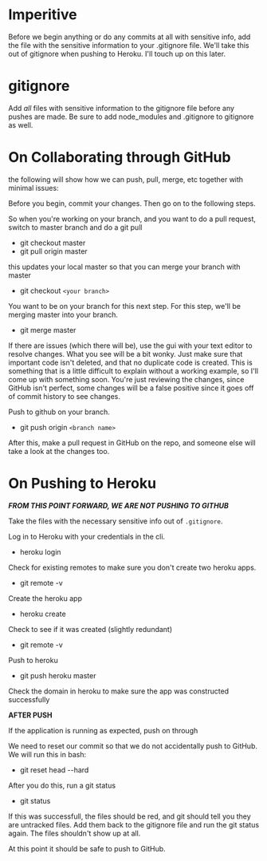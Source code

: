 # **Imperitive**

Before we begin anything or do any commits at all with sensitive info, add the file with the sensitive information to your .gitignore file. We'll take this out of gitignore when pushing to Heroku. I'll touch up on this later.

# **gitignore**

Add *all* files with sensitive information to the gitignore file before any pushes are made. Be sure to add node_modules and .gitignore to gitignore as well.

# **On Collaborating through GitHub**

the following will show how we can push, pull, merge, etc together with minimal issues: 

Before you begin, commit your changes. Then go on to the following steps.

So when you're working on your branch, and you want to do a pull request, switch to master branch and do a git pull

* git checkout master
* git pull origin master

this updates your local master so that you can merge your branch with master

* git checkout `<your branch>`

You want to be on your branch for this next step. For this step, we'll be merging master into your branch. 

* git merge master

If there are issues (which there will be), use the gui with your text editor to resolve changes. What you see will be a bit wonky. Just make sure that important code isn't deleted, and that no duplicate code is created. This is something that is a little difficult to explain without a working example, so I'll come up with something soon. You're just reviewing the changes, since GitHub isn't perfect, some changes will be a false positive since it goes off of commit history to see changes. 

Push to github on your branch.

* git push origin `<branch name>`

After this, make a pull request in GitHub on the repo, and someone else will take a look at the changes too.

# **On Pushing to Heroku**

***FROM THIS POINT FORWARD, WE ARE NOT PUSHING TO GITHUB***

Take the files with the necessary sensitive info out of `.gitignore`. 

Log in to Heroku with your credentials in the cli.

* heroku login

Check for existing remotes to make sure you don't create two heroku apps.

* git remote -v

Create the heroku app

* heroku create

Check to see if it was created (slightly redundant)

* git remote -v

Push to heroku

* git push heroku master

Check the domain in heroku to make sure the app was constructed successfully

**AFTER PUSH**

If the application is running as expected, push on through

We need to reset our commit so that we do not accidentally push to GitHub. We will run this in bash:

* git reset head --hard

After you do this, run a git status

* git status

If this was successfull, the files should be red, and git should tell you they are untracked files. Add them back to the gitignore file and run the git status again. The files shouldn't show up at all.

At this point it should be safe to push to GitHub.
